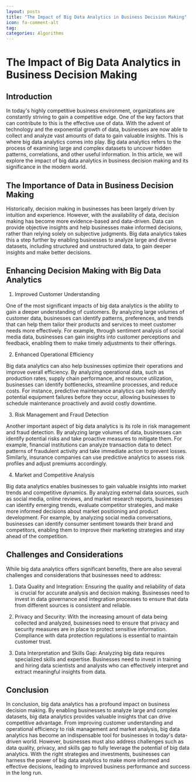 ```yaml
---
layout: posts
title: "The Impact of Big Data Analytics in Business Decision Making"
icon: fa-comment-alt
tag:      
categories: Algorithms
---
```



# The Impact of Big Data Analytics in Business Decision Making

## Introduction

In today's highly competitive business environment, organizations are constantly striving to gain a competitive edge. One of the key factors that can contribute to this is the effective use of data. With the advent of technology and the exponential growth of data, businesses are now able to collect and analyze vast amounts of data to gain valuable insights. This is where big data analytics comes into play. Big data analytics refers to the process of examining large and complex datasets to uncover hidden patterns, correlations, and other useful information. In this article, we will explore the impact of big data analytics in business decision making and its significance in the modern world.

## The Importance of Data in Business Decision Making

Historically, decision making in businesses has been largely driven by intuition and experience. However, with the availability of data, decision making has become more evidence-based and data-driven. Data can provide objective insights and help businesses make informed decisions, rather than relying solely on subjective judgments. Big data analytics takes this a step further by enabling businesses to analyze large and diverse datasets, including structured and unstructured data, to gain deeper insights and make better decisions.

## Enhancing Decision Making with Big Data Analytics

1. Improved Customer Understanding

One of the most significant impacts of big data analytics is the ability to gain a deeper understanding of customers. By analyzing large volumes of customer data, businesses can identify patterns, preferences, and trends that can help them tailor their products and services to meet customer needs more effectively. For example, through sentiment analysis of social media data, businesses can gain insights into customer perceptions and feedback, enabling them to make timely adjustments to their offerings.

2. Enhanced Operational Efficiency

Big data analytics can also help businesses optimize their operations and improve overall efficiency. By analyzing operational data, such as production rates, supply chain performance, and resource utilization, businesses can identify bottlenecks, streamline processes, and reduce costs. For instance, predictive maintenance analytics can help identify potential equipment failures before they occur, allowing businesses to schedule maintenance proactively and avoid costly downtime.

3. Risk Management and Fraud Detection

Another important aspect of big data analytics is its role in risk management and fraud detection. By analyzing large volumes of data, businesses can identify potential risks and take proactive measures to mitigate them. For example, financial institutions can analyze transaction data to detect patterns of fraudulent activity and take immediate action to prevent losses. Similarly, insurance companies can use predictive analytics to assess risk profiles and adjust premiums accordingly.

4. Market and Competitive Analysis

Big data analytics enables businesses to gain valuable insights into market trends and competitive dynamics. By analyzing external data sources, such as social media, online reviews, and market research reports, businesses can identify emerging trends, evaluate competitor strategies, and make more informed decisions about market positioning and product development. For example, by analyzing social media conversations, businesses can identify consumer sentiment towards their brand and competitors, enabling them to improve their marketing strategies and stay ahead of the competition.

## Challenges and Considerations

While big data analytics offers significant benefits, there are also several challenges and considerations that businesses need to address:

1. Data Quality and Integration: Ensuring the quality and reliability of data is crucial for accurate analysis and decision making. Businesses need to invest in data governance and integration processes to ensure that data from different sources is consistent and reliable.

2. Privacy and Security: With the increasing amount of data being collected and analyzed, businesses need to ensure that privacy and security measures are in place to protect sensitive information. Compliance with data protection regulations is essential to maintain customer trust.

3. Data Interpretation and Skills Gap: Analyzing big data requires specialized skills and expertise. Businesses need to invest in training and hiring data scientists and analysts who can effectively interpret and extract meaningful insights from data.

## Conclusion

In conclusion, big data analytics has a profound impact on business decision making. By enabling businesses to analyze large and complex datasets, big data analytics provides valuable insights that can drive competitive advantage. From improving customer understanding and operational efficiency to risk management and market analysis, big data analytics has become an indispensable tool for businesses in today's data-driven world. However, businesses must also address challenges such as data quality, privacy, and skills gap to fully leverage the potential of big data analytics. With the right strategies and investments, businesses can harness the power of big data analytics to make more informed and effective decisions, leading to improved business performance and success in the long run.
